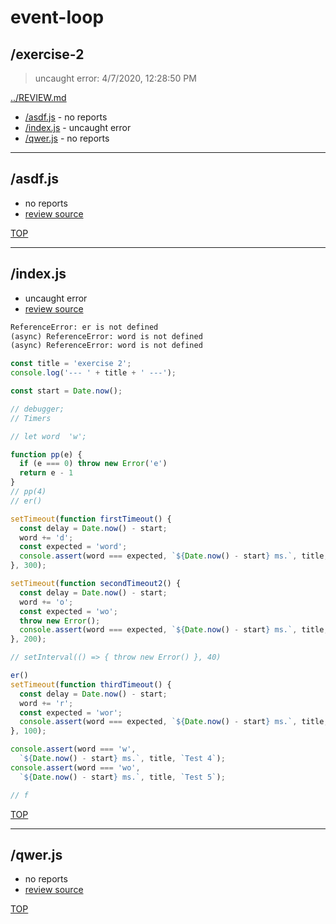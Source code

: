 # event-loop 

## /exercise-2

> uncaught error: 4/7/2020, 12:28:50 PM 

[../REVIEW.md](../REVIEW.md)

* [/asdf.js](#asdfjs) - no reports
* [/index.js](#indexjs) - uncaught error
* [/qwer.js](#qwerjs) - no reports

---

## /asdf.js

* no reports
* [review source](./asdf.js)

[TOP](#event-loop)

---

## /index.js

* uncaught error
* [review source](./index.js)

```txt
ReferenceError: er is not defined
(async) ReferenceError: word is not defined
(async) ReferenceError: word is not defined
```

```js
const title = 'exercise 2';
console.log('--- ' + title + ' ---');

const start = Date.now();

// debugger;
// Timers

// let word  'w';

function pp(e) {
  if (e === 0) throw new Error('e')
  return e - 1
}
// pp(4)
// er()

setTimeout(function firstTimeout() {
  const delay = Date.now() - start;
  word += 'd';
  const expected = 'word';
  console.assert(word === expected, `${Date.now() - start} ms.`, title, `Test 1`);
}, 300);

setTimeout(function secondTimeout2() {
  const delay = Date.now() - start;
  word += 'o';
  const expected = 'wo';
  throw new Error();
  console.assert(word === expected, `${Date.now() - start} ms.`, title, `Test 2`);
}, 200);

// setInterval(() => { throw new Error() }, 40)

er()
setTimeout(function thirdTimeout() {
  const delay = Date.now() - start;
  word += 'r';
  const expected = 'wor';
  console.assert(word === expected, `${Date.now() - start} ms.`, title, `Test 3`);
}, 100);

console.assert(word === 'w',
  `${Date.now() - start} ms.`, title, `Test 4`);
console.assert(word === 'wo',
  `${Date.now() - start} ms.`, title, `Test 5`);

// f

```

[TOP](#event-loop)

---

## /qwer.js

* no reports
* [review source](./qwer.js)

[TOP](#event-loop)

